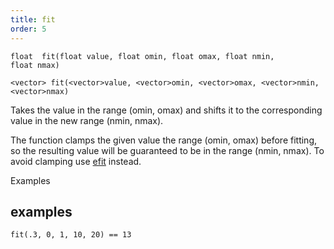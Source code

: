 ```yaml
---
title: fit
order: 5
---
```

`float  fit(float value, float omin, float omax, float nmin, float nmax)`

`<vector> fit(<vector>value, <vector>omin, <vector>omax, <vector>nmin, <vector>nmax)`

Takes the value in the range (omin, omax) and shifts it to the corresponding value in the new range (nmin, nmax).

The function clamps the given value the range (omin, omax) before fitting, so the resulting value will be guaranteed to be in the range (nmin, nmax). To avoid clamping use [efit](./efit "Takes the value in one range and shifts it to the corresponding value in a new range.") instead.

Examples

## examples

```vex
fit(.3, 0, 1, 10, 20) == 13

```

